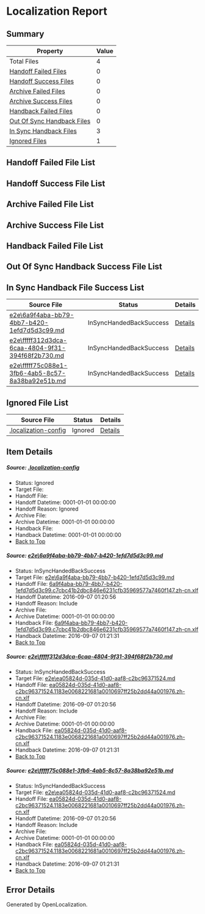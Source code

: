# <a name='report-top'></a> Localization Report

## Summary
 Property | Value 
 -------- | ----- 
 Total Files | 4
[ Handoff Failed Files ](#handoff-failed-list)| 0
[ Handoff Success Files ](#handoff-success-list)| 0
[ Archive Failed Files ](#archive-failed-list)| 0
[ Archive Success Files ](#archive-success-list)| 0
[ Handback Failed Files ](#handback-failed-list)| 0
[ Out Of Sync Handback Files ](#outofsync-handback-success-list)| 0
[ In Sync Handback Files ](#insync-handback-success-list)| 3
[ Ignored Files ](#ignored-list)| 1

## <a name='handoff-failed-list'></a> Handoff Failed File List

## <a name='handoff-success-list'></a> Handoff Success File List

## <a name='archive-failed-list'></a> Archive Failed File List

## <a name='archive-success-list'></a> Archive Success File List

## <a name='handback-failed-list'></a> Handback Failed File List

## <a name='outofsync-handback-success-list'></a> Out Of Sync Handback Success File List

## <a name='insync-handback-success-list'></a> In Sync Handback File Success List
 Source File | Status | Details 
 ----------- | ------ | ------- 
 [e2e\6a9f4aba-bb79-4bb7-b420-1efd7d5d3c99.md](https://github.com/OpenLocalizationTestOrg/ol-test0/blob/4709725adc5c5ad8539cedfb0b1cfe34ab533c3f/e2e/6a9f4aba-bb79-4bb7-b420-1efd7d5d3c99.md) | InSyncHandedBackSuccess | [Details](#f9a118f3eb51bdd59d3eea2613f07558aeb0b2091)
 [e2e\fffff312d3dca-6caa-4804-9f31-394f68f2b730.md](https://github.com/OpenLocalizationTestOrg/ol-test0/blob/466bc6a95d478db95ebbc109b962d476a279fc67/e2e/fffff312d3dca-6caa-4804-9f31-394f68f2b730.md) | InSyncHandedBackSuccess | [Details](#c490e4ff605797cf0d4bb0f853eef4d3c7d19ef92)
 [e2e\fffff75c088e1-3fb6-4ab5-8c57-8a38ba92e51b.md](https://github.com/OpenLocalizationTestOrg/ol-test0/blob/466bc6a95d478db95ebbc109b962d476a279fc67/e2e/fffff75c088e1-3fb6-4ab5-8c57-8a38ba92e51b.md) | InSyncHandedBackSuccess | [Details](#c490e4ff605797cf0d4bb0f853eef4d3c7d19ef93)

## <a name='ignored-list'></a> Ignored File List
 Source File | Status | Details 
 ----------- | ------ | ------- 
 [.localization-config](https://github.com/OpenLocalizationTestOrg/ol-test0/blob/466bc6a95d478db95ebbc109b962d476a279fc67/.localization-config) | Ignored | [Details](#3d4f252ac210baf56311d7e97dcc2db10974dbd20)

## Item Details
##### <a name='3d4f252ac210baf56311d7e97dcc2db10974dbd20'></a> Source: [.localization-config](https://github.com/OpenLocalizationTestOrg/ol-test0/blob/466bc6a95d478db95ebbc109b962d476a279fc67/.localization-config)
* Status: Ignored
* Target File: 
* Handoff File: 
* Handoff Datetime: 0001-01-01 00:00:00
* Handoff Reason: Ignored
* Archive File: 
* Archive Datetime: 0001-01-01 00:00:00
* Handback File: 
* Handback Datetime: 0001-01-01 00:00:00
* [Back to Top](#report-top)

##### <a name='f9a118f3eb51bdd59d3eea2613f07558aeb0b2091'></a> Source: [e2e\6a9f4aba-bb79-4bb7-b420-1efd7d5d3c99.md](https://github.com/OpenLocalizationTestOrg/ol-test0/blob/4709725adc5c5ad8539cedfb0b1cfe34ab533c3f/e2e/6a9f4aba-bb79-4bb7-b420-1efd7d5d3c99.md)
* Status: InSyncHandedBackSuccess
* Target File: [e2e\6a9f4aba-bb79-4bb7-b420-1efd7d5d3c99.md](https://github.com/OpenLocalizationTestOrg/ol-test0-zhcn/blob/77df296eaae7452e59cf43b854b95a9e1ad29b2b/e2e/6a9f4aba-bb79-4bb7-b420-1efd7d5d3c99.md)
* Handoff File: [6a9f4aba-bb79-4bb7-b420-1efd7d5d3c99.c7cbc41b2dbc846e6231cfb35969577a7460f147.zh-cn.xlf](https://github.com/OpenLocalizationTestOrg/ol-test0-handoff/blob/b08a397c50fb9399d72ddc0b3f84e521c18f7aa4/ol-handoff/OpenLocalizationTestOrg/ol-test0-zhcn/ci/ht/6a9f4aba-bb79-4bb7-b420-1efd7d5d3c99.c7cbc41b2dbc846e6231cfb35969577a7460f147.zh-cn.xlf)
* Handoff Datetime: 2016-09-07 01:20:56
* Handoff Reason: Include
* Archive File: 
* Archive Datetime: 0001-01-01 00:00:00
* Handback File: [6a9f4aba-bb79-4bb7-b420-1efd7d5d3c99.c7cbc41b2dbc846e6231cfb35969577a7460f147.zh-cn.xlf](https://github.com/OpenLocalizationTestOrg/ol-test0-handback/blob/4eaf559df2d135268bdf2b55573e90a61be151ec/ol-handback/OpenLocalizationTestOrg/ol-test0-zhcn/ci/ht/6a9f4aba-bb79-4bb7-b420-1efd7d5d3c99.c7cbc41b2dbc846e6231cfb35969577a7460f147.zh-cn.xlf)
* Handback Datetime: 2016-09-07 01:21:31
* [Back to Top](#report-top)

##### <a name='c490e4ff605797cf0d4bb0f853eef4d3c7d19ef92'></a> Source: [e2e\fffff312d3dca-6caa-4804-9f31-394f68f2b730.md](https://github.com/OpenLocalizationTestOrg/ol-test0/blob/466bc6a95d478db95ebbc109b962d476a279fc67/e2e/fffff312d3dca-6caa-4804-9f31-394f68f2b730.md)
* Status: InSyncHandedBackSuccess
* Target File: [e2e\ea05824d-035d-41d0-aaf8-c2bc96371524.md](https://github.com/OpenLocalizationTestOrg/ol-test0-zhcn/blob/77df296eaae7452e59cf43b854b95a9e1ad29b2b/e2e/ea05824d-035d-41d0-aaf8-c2bc96371524.md)
* Handoff File: [ea05824d-035d-41d0-aaf8-c2bc96371524.1183e0068221681a0010697ff25b2dd44a001976.zh-cn.xlf](https://github.com/OpenLocalizationTestOrg/ol-test0-handoff/blob/b08a397c50fb9399d72ddc0b3f84e521c18f7aa4/ol-handoff/OpenLocalizationTestOrg/ol-test0-zhcn/ci/ht/ea05824d-035d-41d0-aaf8-c2bc96371524.1183e0068221681a0010697ff25b2dd44a001976.zh-cn.xlf)
* Handoff Datetime: 2016-09-07 01:20:56
* Handoff Reason: Include
* Archive File: 
* Archive Datetime: 0001-01-01 00:00:00
* Handback File: [ea05824d-035d-41d0-aaf8-c2bc96371524.1183e0068221681a0010697ff25b2dd44a001976.zh-cn.xlf](https://github.com/OpenLocalizationTestOrg/ol-test0-handback/blob/4eaf559df2d135268bdf2b55573e90a61be151ec/ol-handback/OpenLocalizationTestOrg/ol-test0-zhcn/ci/ht/ea05824d-035d-41d0-aaf8-c2bc96371524.1183e0068221681a0010697ff25b2dd44a001976.zh-cn.xlf)
* Handback Datetime: 2016-09-07 01:21:31
* [Back to Top](#report-top)

##### <a name='c490e4ff605797cf0d4bb0f853eef4d3c7d19ef93'></a> Source: [e2e\fffff75c088e1-3fb6-4ab5-8c57-8a38ba92e51b.md](https://github.com/OpenLocalizationTestOrg/ol-test0/blob/466bc6a95d478db95ebbc109b962d476a279fc67/e2e/fffff75c088e1-3fb6-4ab5-8c57-8a38ba92e51b.md)
* Status: InSyncHandedBackSuccess
* Target File: [e2e\ea05824d-035d-41d0-aaf8-c2bc96371524.md](https://github.com/OpenLocalizationTestOrg/ol-test0-zhcn/blob/77df296eaae7452e59cf43b854b95a9e1ad29b2b/e2e/ea05824d-035d-41d0-aaf8-c2bc96371524.md)
* Handoff File: [ea05824d-035d-41d0-aaf8-c2bc96371524.1183e0068221681a0010697ff25b2dd44a001976.zh-cn.xlf](https://github.com/OpenLocalizationTestOrg/ol-test0-handoff/blob/b08a397c50fb9399d72ddc0b3f84e521c18f7aa4/ol-handoff/OpenLocalizationTestOrg/ol-test0-zhcn/ci/ht/ea05824d-035d-41d0-aaf8-c2bc96371524.1183e0068221681a0010697ff25b2dd44a001976.zh-cn.xlf)
* Handoff Datetime: 2016-09-07 01:20:56
* Handoff Reason: Include
* Archive File: 
* Archive Datetime: 0001-01-01 00:00:00
* Handback File: [ea05824d-035d-41d0-aaf8-c2bc96371524.1183e0068221681a0010697ff25b2dd44a001976.zh-cn.xlf](https://github.com/OpenLocalizationTestOrg/ol-test0-handback/blob/4eaf559df2d135268bdf2b55573e90a61be151ec/ol-handback/OpenLocalizationTestOrg/ol-test0-zhcn/ci/ht/ea05824d-035d-41d0-aaf8-c2bc96371524.1183e0068221681a0010697ff25b2dd44a001976.zh-cn.xlf)
* Handback Datetime: 2016-09-07 01:21:31
* [Back to Top](#report-top)


## Error Details

Generated by OpenLocalization.
